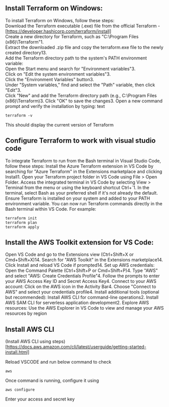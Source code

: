 ## Install Terraform on Windows:
To install Terraform on Windows, follow these steps:  
Download the Terraform executable (.exe) file from the official Terraform - [https://developer.hashicorp.com/terraform/install]  
Create a new directory for Terraform, such as "C:\Program Files (x86)\Terraform"1.  
Extract the downloaded .zip file and copy the terraform.exe file to the newly created directory13.    
Add the Terraform directory path to the system's PATH environment variable:  
Open the Start menu and search for "Environment variables"3.  
Click on "Edit the system environment variables"3.  
Click the "Environment Variables" button3.  
Under "System variables," find and select the "Path" variable, then click "Edit"3.  
Click "New" and add the Terraform directory path (e.g., C:\Program Files (x86)\Terraform)3.
Click "OK" to save the changes3.
Open a new command prompt and verify the installation by typing:
text
```
terraform -v
```
This should display the current version of Terraform

## Configure Terraform to work with visual studio code
To integrate Terraform to run from the Bash terminal in Visual Studio Code, follow these steps:
Install the Azure Terraform extension in VS Code by searching for "Azure Terraform" in the Extensions marketplace and clicking Install1.
Open your Terraform project folder in VS Code using File > Open Folder.
Access the integrated terminal in VS Code by selecting View > Terminal from the menu or using the keyboard shortcut Ctrl+`1.
In the terminal, select Bash as your preferred shell if it's not already the default.
Ensure Terraform is installed on your system and added to your PATH environment variable.
You can now run Terraform commands directly in the Bash terminal within VS Code. For example:
```
terraform init
terraform plan
terraform apply
```

## Install the AWS Toolkit extension for VS Code:
Open VS Code and go to the Extensions view (Ctrl+Shift+X or Cmd+Shift+X)14.
Search for "AWS Toolkit" in the Extensions marketplace14.
Click Install and reload VS Code if prompted14.
Set up AWS credentials:
Open the Command Palette (Ctrl+Shift+P or Cmd+Shift+P)4.
Type "AWS" and select "AWS: Create Credentials Profile"4.
Follow the prompts to enter your AWS Access Key ID and Secret Access Key4.
Connect to your AWS account:
Click on the AWS icon in the Activity Bar4.
Choose "Connect to AWS" and select your credentials profile4.
Install additional tools (optional but recommended):
Install AWS CLI for command-line operations2.
Install AWS SAM CLI for serverless application development2.
Explore AWS resources:
Use the AWS Explorer in VS Code to view and manage your AWS resources by region

## Install AWS CLI 
(Install AWS CLI using steps)[https://docs.aws.amazon.com/cli/latest/userguide/getting-started-install.html]

Reload VSCODE and run below command to check

```
aws
```

Once command is running, configure it using 

```
aws configure
```
Enter your access and secret key



